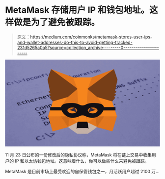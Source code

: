 # MetaMask 存储用户 IP 和钱包地址。这样做是为了避免被跟踪。

> 原文：<https://medium.com/coinmonks/metamask-stores-user-ips-and-wallet-addresses-do-this-to-avoid-getting-tracked-231d5265a0a5?source=collection_archive---------0----------------------->

![](img/f57c425fcd1931c550dbcd0374e09ff1.png)

11 月 23 日公布的一份修改后的隐私协议称，MetaMask 将在链上交易中收集用户的 IP 和以太坊钱包地址。这意味着什么，你可以做些什么来避免被跟踪。

MetaMask 是目前市场上最受欢迎的自保管钱包之一，月活跃用户超过 2100 万…